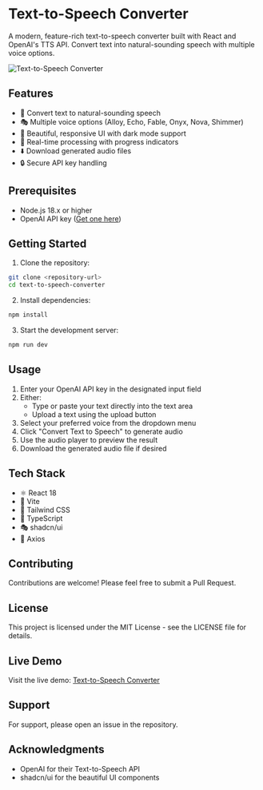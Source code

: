 # Text-to-Speech Converter

A modern, feature-rich text-to-speech converter built with React and OpenAI's TTS API. Convert text into natural-sounding speech with multiple voice options.

![Text-to-Speech Converter](https://images.unsplash.com/photo-1590602847861-f357a9332bbc?auto=format&fit=crop&q=80&w=2000&h=600)

## Features

- 🎯 Convert text to natural-sounding speech
- 🎭 Multiple voice options (Alloy, Echo, Fable, Onyx, Nova, Shimmer)
- 🎨 Beautiful, responsive UI with dark mode support
- 🚀 Real-time processing with progress indicators
- ⬇️ Download generated audio files
- 🔒 Secure API key handling

## Prerequisites

- Node.js 18.x or higher
- OpenAI API key ([Get one here](https://platform.openai.com/api-keys))

## Getting Started

1. Clone the repository:
```bash
git clone <repository-url>
cd text-to-speech-converter
```

2. Install dependencies:
```bash
npm install
```

3. Start the development server:
```bash
npm run dev
```

## Usage

1. Enter your OpenAI API key in the designated input field
2. Either:
   - Type or paste your text directly into the text area
   - Upload a text using the upload button
3. Select your preferred voice from the dropdown menu
4. Click "Convert Text to Speech" to generate audio
5. Use the audio player to preview the result
6. Download the generated audio file if desired

## Tech Stack

- ⚛️ React 18
- 🏃 Vite
- 🎨 Tailwind CSS
- 🎯 TypeScript
- 🎭 shadcn/ui
- 🔄 Axios

## Contributing

Contributions are welcome! Please feel free to submit a Pull Request.

## License

This project is licensed under the MIT License - see the LICENSE file for details.

## Live Demo

Visit the live demo: [Text-to-Speech Converter](https://vite-upgrade-text-to-speech.vercel.app/)

## Support

For support, please open an issue in the repository.

## Acknowledgments

- OpenAI for their Text-to-Speech API
- shadcn/ui for the beautiful UI components
